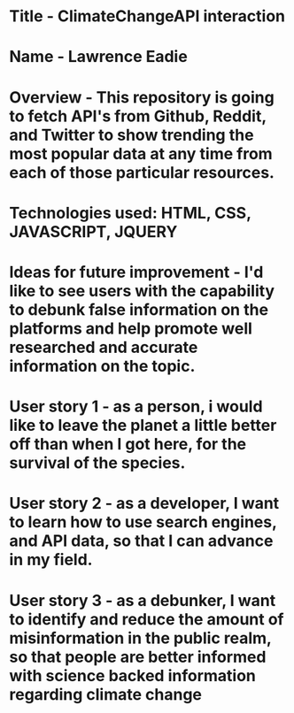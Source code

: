 # Title - ClimateChangeAPI interaction
# Name - Lawrence Eadie
# Overview - This repository is going to fetch API's from Github, Reddit, and Twitter to show trending the most popular data at any time from each of those particular resources.
# Technologies used: HTML, CSS, JAVASCRIPT, JQUERY
# Ideas for future improvement - I'd like to see users with the capability to debunk false information on the platforms and help promote well researched and accurate information on the topic. 

# User story 1 - as a person, i would like to leave the planet a little better off than when I got here, for the survival of the species.
# User story 2 - as a developer, I want to learn how to use search engines, and API data, so that I can advance in my field.
# User story 3 - as a debunker, I want to identify and reduce the amount of misinformation in the public realm, so that people are better informed with science backed information regarding climate change


